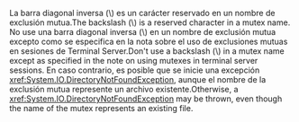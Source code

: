 <span data-ttu-id="65520-101">La barra diagonal inversa (\\) es un carácter reservado en un nombre de exclusión mutua.</span><span class="sxs-lookup"><span data-stu-id="65520-101">The backslash (\\) is a reserved character in a mutex name.</span></span> <span data-ttu-id="65520-102">No use una barra diagonal inversa (\\) en un nombre de exclusión mutua excepto como se especifica en la nota sobre el uso de exclusiones mutuas en sesiones de Terminal Server.</span><span class="sxs-lookup"><span data-stu-id="65520-102">Don't use a backslash (\\) in a mutex name except as specified in the note on using mutexes in terminal server sessions.</span></span> <span data-ttu-id="65520-103">En caso contrario, es posible que se inicie una excepción <xref:System.IO.DirectoryNotFoundException>, aunque el nombre de la exclusión mutua represente un archivo existente.</span><span class="sxs-lookup"><span data-stu-id="65520-103">Otherwise, a <xref:System.IO.DirectoryNotFoundException> may be thrown, even though the name of the mutex represents an existing file.</span></span>
